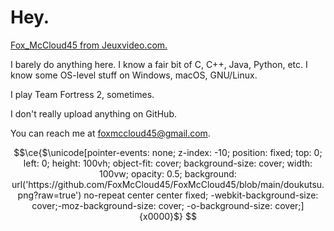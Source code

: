 # Hey.
[Fox_McCloud45 from Jeuxvideo.com.](https://www.jeuxvideo.com/profil/fox_mccloud45?mode=infos)

I barely do anything here. I know a fair bit of C, C++, Java, Python, etc. I know some OS-level stuff on Windows, macOS, GNU/Linux.

I play Team Fortress 2, sometimes.

I don't really upload anything on GitHub.

You can reach me at [foxmccloud45@gmail.com](mailto:foxmccloud45@gmail.com).

<!---
Shamelessly taken from https://github.com/RambIing/RambIing
-->
```math
\ce{$\unicode[pointer-events: none; z-index: -10; position: fixed; top: 0; left: 0; height: 100vh; object-fit: cover; background-size: cover; width: 100vw; opacity: 0.5; background: url('https://github.com/FoxMcCloud45/FoxMcCloud45/blob/main/doukutsu.png?raw=true') no-repeat center center fixed; -webkit-background-size: cover;-moz-background-size: cover; -o-background-size: cover;]{x0000}$}
